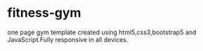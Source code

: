 # fitness-gym
one page gym template created using html5,css3,bootstrap5 and JavaScript.Fully responsive in all devices.
